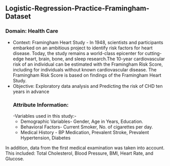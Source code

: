 ## Logistic-Regression-Practice-Framingham-Dataset
### Domain: Health Care
- Context: Framingham Heart Study - In 1948, scientists and participants embarked on an ambitious project to identify risk factors for heart disease. Today, the study remains a world-class 
           epicenter for cutting-edge heart, brain, bone, and sleep research.The 10-year cardiovascular risk of an individual can be estimated with the Framingham Risk Score, including for 
           individuals without known cardiovascular disease. The Framingham Risk Score is based on findings of the Framingham Heart Study.
- Objective: Exploratory data analysis and Predicting the risk of CHD ten years in advance
  ### Attribute Information:
  -Variables used in this study:-
    - Demographic Variables- Gender, Age in Years, Education.
    - Behavioral Factors- Current Smoker, No. of cigarettes per day.
    - Medical History - BP Medication, Prevalent Stroke, Prevalent Hypertension, Diabetes

In addition, data from the first medical examination was taken into account. This
included: Total Cholesterol, Blood Pressure, BMI, Heart Rate, and Glucose.
